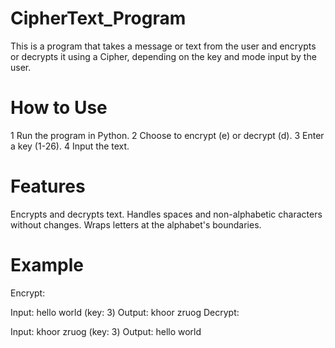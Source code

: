 # CipherText_Program
This is a program that takes a message or text from the user and encrypts or decrypts it using a Cipher, depending on the key and mode input by the user.

# How to Use
1 Run the program in Python.
2 Choose to encrypt (e) or decrypt (d).
3 Enter a key (1-26).
4 Input the text.
# Features
Encrypts and decrypts text.
Handles spaces and non-alphabetic characters without changes.
Wraps letters at the alphabet's boundaries.
# Example
Encrypt:

Input: hello world (key: 3)
Output: khoor zruog
Decrypt:

Input: khoor zruog (key: 3)
Output: hello world
